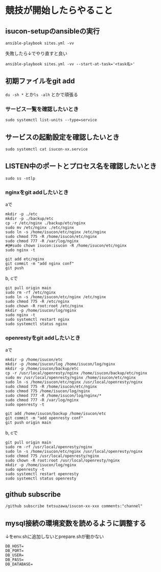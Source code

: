 # 競技が開始したらやること

## isucon-setupのansibleの実行

```shell
ansible-playbook sites.yml -vv
```

失敗したら↓でやり直すと良い

```shell
ansible-playbook sites.yml -vv --start-at-task='<task名>'
```

## 初期ファイルをgit add

`du -sh *` とか`ls -alh` とかで頑張る

### サービス一覧を確認したいとき

```shell
sudo systemctl list-units --type=service
```

## サービスの起動設定を確認したいとき

```shell
sudo systemctl cat isucon-xx.service
```

## LISTEN中のポートとプロセス名を確認したいとき

```shell
sudo ss -ntlp
```

### nginxをgit addしたいとき

aで

```shell
mkdir -p ./etc
mkdir -p ./backup/etc
cp -r /etc/nginx ./backup/etc/nginx
sudo mv /etc/nginx ./etc/nginx
sudo ln -s /home/isucon/etc/nginx /etc/nginx
sudo chmod 775 -R /home/isucon/etc/nginx
sudo chmod 777 -R /var/log/nginx
#@#sudo chown isucon:isucon -R /home/isucon/etc/nginx
sudo nginx -t
```

```shell
git add etc/nginx
git commit -m "add nginx conf"
git push
```

b, cで

```shell
git pull origin main
sudo rm -rf /etc/nginx
sudo ln -s /home/isucon/etc/nginx /etc/nginx
sudo chmod 775 -R /etc/nginx
sudo chown -R root:root /etc/nginx
mkdir -p /home/isucon/log/nginx
sudo nginx -t
sudo systemctl restart nginx
sudo systemctl status nginx
```

### openrestyをgit addしたいとき

aで

```shell
mkdir -p /home/isucon/etc
mkdir -p /home/isucon/log /home/isucon/log/nginx
mkdir -p /home/isucon/backup/etc
cp -r /usr/local/openresty/nginx /home/isucon/backup/etc/nginx
sudo mv /usr/local/openresty/nginx /home/isucon/etc/nginx
sudo ln -s /home/isucon/etc/nginx /usr/local/openresty/nginx
sudo chmod 775 -R /home/isucon/etc/nginx
sudo chmod 775 /home/isucon/log/nginx
sudo chmod 777 -R /home/isucon/log/nginx/*
sudo chmod 777 -R /var/log/nginx
sudo openresty -t
```

```shell
git add /home/isucon/backup /home/isucon/etc
git commit -m "add openresty conf"
git push origin main
```

b, cで

```shell
git pull origin main
sudo rm -rf /usr/local/openresty/nginx
sudo ln -s /home/isucon/etc/nginx /usr/local/openresty/nginx
sudo chmod 775 /usr/local/openresty/nginx
sudo chown -R root:root /usr/local/openresty/nginx
mkdir -p /home/isucon/log/nginx
sudo openresty -t
sudo systemctl restart openresty
sudo systemctl status openresty
```

## github subscribe

```shell
/github subscribe tetsuzawa/isucon-xx-xxx comments:"channel"
```

## mysql接続の環境変数を読めるように調整する

↓をenv.shに追加しないとprepare.shが動かない

```shell
DB_HOST=
DB_PORT=
DB_USER=
DB_PASS=
DB_DATABASE=
```